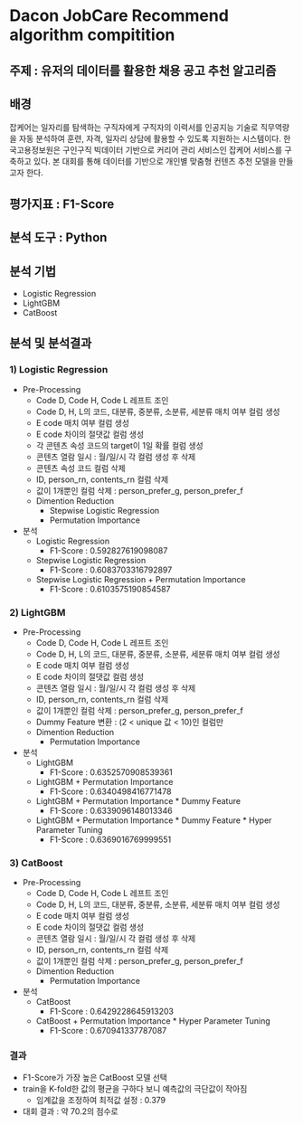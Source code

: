 # Dacon JobCare Recommend algorithm compitition

## 주제 : 유저의 데이터를 활용한 채용 공고 추천 알고리즘

## 배경
잡케어는 일자리를 탐색하는 구직자에게 구직자의 이력서를 인공지능 기술로 직무역량을 자동 분석하여 훈련, 자격, 일자리 상담에 활용할 수 있도록 지원하는 시스템이다.
한국고용정보원은 구인구직 빅데이터 기반으로 커리어 관리 서비스인 잡케어 서비스를 구축하고 있다. 
본 대회를 통해 데이터를 기반으로 개인별 맞춤형 컨텐츠 추천 모델을 만들고자 한다.

## 평가지표 : F1-Score

## 분석 도구 : Python

## 분석 기법
* Logistic Regression
* LightGBM
* CatBoost

## 분석 및 분석결과
### 1) Logistic Regression
* Pre-Processing
  * Code D, Code H, Code L 레프트 조인
  * Code D, H, L의 코드, 대분류, 중분류, 소분류, 세분류 매치 여부 컬럼 생성
  * E code 매치 여부 컬럼 생성
  * E code 차이의 절댓값 컬럼 생성
  * 각 콘텐츠 속성 코드의 target이 1일 확률 컬럼 생성
  * 콘텐츠 열람 일시 : 월/일/시 각 컬럼 생성 후 삭제
  * 콘텐츠 속성 코드 컬럼 삭제
  * ID, person_rn, contents_rn 컬럼 삭제
  * 값이 1개뿐인 컬럼 삭제 : person_prefer_g, person_prefer_f
  * Dimention Reduction
    * Stepwise Logistic Regression
    * Permutation Importance
* 분석
  * Logistic Regression
    * F1-Score : 0.592827619098087
  * Stepwise Logistic Regression
    * F1-Score : 0.6083703316792897
  * Stepwise Logistic Regression + Permutation Importance
    * F1-Score : 0.6103575190854587
### 2) LightGBM
* Pre-Processing
  * Code D, Code H, Code L 레프트 조인
  * Code D, H, L의 코드, 대분류, 중분류, 소분류, 세분류 매치 여부 컬럼 생성
  * E code 매치 여부 컬럼 생성
  * E code 차이의 절댓값 컬럼 생성
  * 콘텐츠 열람 일시 : 월/일/시 각 컬럼 생성 후 삭제
  * ID, person_rn, contents_rn 컬럼 삭제
  * 값이 1개뿐인 컬럼 삭제 : person_prefer_g, person_prefer_f
  * Dummy Feature 변환 : (2 < unique 값 < 10)인 컬럼만
  * Dimention Reduction
    * Permutation Importance
* 분석
  * LightGBM
    * F1-Score : 0.6352570908539361
  * LightGBM + Permutation Importance
    * F1-Score : 0.6340498416771478
  * LightGBM + Permutation Importance * Dummy Feature
    * F1-Score : 0.6339096148013346
  * LightGBM + Permutation Importance * Dummy Feature * Hyper Parameter Tuning
    * F1-Score : 0.6369016769999551
### 3) CatBoost
* Pre-Processing
  * Code D, Code H, Code L 레프트 조인
  * Code D, H, L의 코드, 대분류, 중분류, 소분류, 세분류 매치 여부 컬럼 생성
  * E code 매치 여부 컬럼 생성
  * E code 차이의 절댓값 컬럼 생성
  * 콘텐츠 열람 일시 : 월/일/시 각 컬럼 생성 후 삭제
  * ID, person_rn, contents_rn 컬럼 삭제
  * 값이 1개뿐인 컬럼 삭제 : person_prefer_g, person_prefer_f
  * Dimention Reduction
    * Permutation Importance
* 분석
  * CatBoost
    * F1-Score : 0.6429228645913203
  * CatBoost + Permutation Importance * Hyper Parameter Tuning
    * F1-Score : 0.670941337787087
### 결과
* F1-Score가 가장 높은 CatBoost 모델 선택
* train을 K-fold한 값의 평균을 구하다 보니 예측값의 극단값이 작아짐
  * 임계값을 조정하여 최적값 설정 : 0.379
* 대회 결과 : 약 70.2의 점수로 
